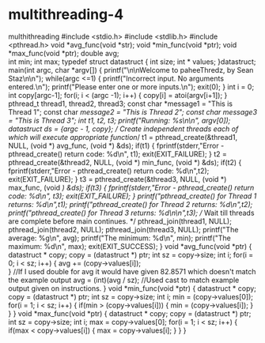 # multithreading-4
multhithreading
#include <stdio.h>
#include <stdlib.h>
#include <pthread.h> 
void *avg_func(void *str);
void *min_func(void *ptr);
void *max_func(void *ptr);
double avg;        
int min;
int max;
typedef struct datastruct
{
    int size;
    int * values;
}datastruct;
main(int argc, char *argv[])
{
	printf("\n\nWelcome to paheeThredz, by Sean Staz\n\n");
    while(argc <=1)
    {
        printf("Incorrect input. No arguments entered.\n");
        printf("Please enter one or more inputs.\n");
        exit(0);
	} 
    int i = 0;
    int copy[argc-1];
    for(i; i < (argc -1); i++)
    {
        copy[i] = atoi(argv[i+1]);
    }   
    pthread_t thread1, thread2, thread3;
    const char *message1 = "This is Thread 1";
    const char *message2 = "This is Thread 2";
    const char *message3 = "This is Thread 3";
    int  t1, t2, t3;
    printf("Running: %s\n\n", argv[0]);
    datastruct ds = {argc - 1, copy};
    /* Create independent threads each of which will execute appropriate function*/
    t1 = pthread_create(&thread1, NULL, (void *) avg_func, (void *) &ds);
    if(t1)
    {
        fprintf(stderr,"Error - pthread_create() return code: %d\n", t1);
        exit(EXIT_FAILURE);
    }
    t2 = pthread_create(&thread2, NULL, (void *) min_func, (void *) &ds);
    if(t2)
    {
        fprintf(stderr,"Error - pthread_create() return code: %d\n",t2);
        exit(EXIT_FAILURE);
    } 
    t3 = pthread_create(&thread3, NULL, (void *) max_func, (void *) &ds);
    if(t3)
    {
        fprintf(stderr,"Error - pthread_create() return code: %d\n", t3);
        exit(EXIT_FAILURE);
    }
    printf("pthread_create() for Thread 1 returns: %d\n",t1);
    printf("pthread_create() for Thread 2 returns: %d\n",t2);
    printf("pthread_create() for Thread 3 returns: %d\n\n",t3);
    /* Wait till threads are complete before main continues. */
    pthread_join(thread1, NULL);
    pthread_join(thread2, NULL);
    pthread_join(thread3, NULL);
    printf("The average:  %g\n", avg);
    printf("The minimum:  %d\n", min);
    printf("The maximum:  %d\n", max);
    exit(EXIT_SUCCESS);
}
void *avg_func(void *ptr)
{
    datastruct * copy;
    copy = (datastruct *) ptr;
    int sz = copy->size;
    int i; 
    for(i = 0; i < sz; i++)
    {
        avg += (copy->values[i]);    
    }                               //If I used double for avg it would have given 82.8571 which doesn't match the example output
    avg = (int)(avg / sz);          //Used cast to match example output given on instructions.
}
void *min_func(void *ptr)
{
    datastruct * copy;
    copy = (datastruct *) ptr;
    int sz = copy->size;
    int i;
    min = (copy->values[0]);
    for(i = 1; i < sz; i++)
    {
        if(min > (copy->values[i]))
        {
            min = (copy->values[i]);
        }
    }
}
void *max_func(void *ptr)
{
    datastruct * copy;
    copy = (datastruct *) ptr;
    int sz = copy->size;
    int i; 
    max = copy->values[0];
    for(i = 1; i < sz; i++)
    {
        if(max < copy->values[i])
        {
            max = copy->values[i];
        }
    }
}
